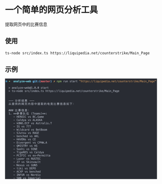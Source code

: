 # 一个简单的网页分析工具

提取网页中的比赛信息

## 使用

```bash
ts-node src/index.ts https://liquipedia.net/counterstrike/Main_Page
```

## 示例

![实例](./image/use.png)
